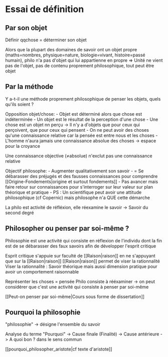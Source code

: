 # Essai de définition

## Par son objet

Définir qqchose = déterminer son objet

Alors que la plupart des domaines de savoir ont un objet propre (maths=nombres, physique=nature, biologie=vivant, histoire=passé humain), philo n'a pas d'objet qui lui appartienne en propre
=> Unité ne vient pas de l'objet, pas de contenu proprement philosophique, tout peut être objet

## Par la méthode

Y a-t-il une méthode proprement philosophique de penser les objets, quels qu'ils soient ?

Opposition objet/chose:
	- Objet est déterminé alors que chose est indéterminée
	- Un objet est le résultat de la perception d'une chose
	- Une chose est un objet nn perçu
		-> Il n'y a d'objets que pour ceux qui perçoivent, que pour ceux qui pensent
	- On ne peut avoir des choses qu'une connaissance relative car la pensée est entre nous et les choses
	- L'homme n'aura jamais une connaissance absolue des choses -> espace pour la croyance

Une connaissance objective (≠absolue) n'exclut pas une connaissance relative

Objectif philosophe: 
	- Augmenter qualitativement son savoir
	- = Se débarasser des préjugés et des fausses connaissances pour comprendre [[Origine-Fondements|origine et surtout fondements]]
	- Pas avancer mais faire retour sur connaissances pour s'interroger sur leur valeur sur plan théorique et pratique
	- PS : Un scientifique peut avoir une attitude philosophique (cf Copernic) mais philosophe n'a QUE cette démarche

La philo est activité de réfléxion, elle réexamine le savoir -> Savoir du second degré

## Philosopher ou penser par soi-même ?

Philosophie est une activité qui consiste en réflexion de l'individu dont la fin est de se débarasser des faux savoirs afin de développer l'esprit critique

Esprit critique s'appuie sur faculté de [[Raison|raison]] en ne s'appuyant que sur la [[Raison|raison]]
[[Raison|raison]] permet de viser la rationnalité
Viser la rationnalité : Savoir théorique mais aussi dimension pratique pour avoir un comportement raisonnable

Représenter les choses = pensée
Philo consiste à rééxaminer -> on peut considérer que c'est une activité qui consiste à penser par soi-même

[[Peut-on penser par soi-même|Cours sous forme de dissertation]]

## Pourquoi la philosophie

"philosophie" -> désigne l'ensemble du savoir

Analyse du terme "Pourquoi"
-> Cause finale (Finalité)
-> Cause antérieure
-> A quoi bon ? dans le sens commun

[[pourquoi_philosopher_aristote|cf texte d'aristote]]



